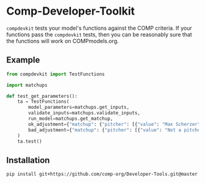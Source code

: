 # Comp-Developer-Toolkit

`compdevkit` tests your model's functions against the COMP criteria. If your functions pass the `compdevkit` tests, then you can be reasonably sure that the functions will work on COMPmodels.org.

## Example

```python
from compdevkit import TestFunctions

import matchups

def test_get_parameters():
    ta = TestFunctions(
        model_parameters=matchups.get_inputs,
        validate_inputs=matchups.validate_inputs,
        run_model=matchups.get_matchup,
        ok_adjustment={"matchup": {"pitcher": [{"value": "Max Scherzer"}]}},
        bad_adjustment={"matchup": {"pitcher": [{"value": "Not a pitcher"}]}}
    )
    ta.test()

```

## Installation

```bash
pip install git+https://github.com/comp-org/Developer-Tools.git@master
```